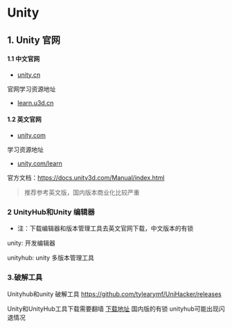 # Unity

## 1. Unity 官网

#### 1.1 中文官网

- [unity.cn](http://unity.cn/)

官网学习资源地址

- [learn.u3d.cn](http://learn.u3d.cn/)

#### 1.2 英文官网

- [unity.com](http://unity.com/)

学习资源地址

- [unity.com/learn](http://unity.com/learn)

官方文档：https://docs.unity3d.com/Manual/index.html

> 推荐参考英文版，国内版本商业化比较严重

### 2 UnityHub和Unity 编辑器

- 注：下载编辑器和版本管理工具去英文官网下载，中文版本的有锁

unity: 开发编辑器

unityhub: unity 多版本管理工具

### 3.破解工具

Unityhub和unity 破解工具
https://github.com/tylearymf/UniHacker/releases

Unity和UnityHub工具下载需要翻墙 [下载地址](https://unity3d.com/unity)
国内版的有锁 unityhub可能出现闪退情况